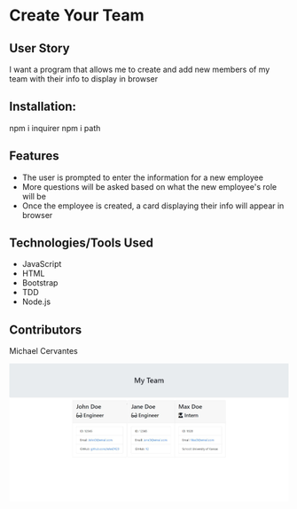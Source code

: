 # Create Your Team

## User Story

I want a program that allows me to create and add new members of my team with their info to display in browser

## Installation:

npm i inquirer
npm i path

## Features

- The user is prompted to enter the information for a new employee
- More questions will be asked based on what the new employee's role will be
- Once the employee is created, a card displaying their info will appear in browser

## Technologies/Tools Used

* JavaScript
* HTML
* Bootstrap
* TDD
* Node.js

## Contributors

Michael Cervantes

![Create Your Team](/Unsolved/images/CreateTeam.JPG)
    
